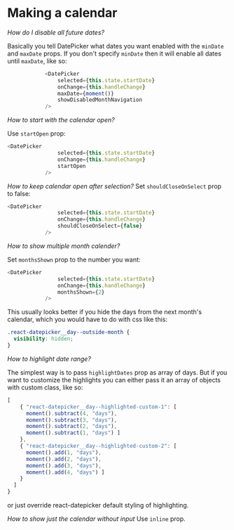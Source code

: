 # Making a calendar

*How do I disable all future dates?*

Basically you tell DatePicker what dates you want enabled with the `minDate` and `maxDate` props.
If you don't specify `minDate` then it will enable all dates until `maxDate`, like so:

```javascript
            <DatePicker
                selected={this.state.startDate}
                onChange={this.handleChange}
                maxDate={moment()}
                showDisabledMonthNavigation
            />
```

*How to start with the calendar open?*

Use `startOpen` prop:
```javascript
<DatePicker
                selected={this.state.startDate}
                onChange={this.handleChange}
                startOpen
            />
```

*How to keep calendar open after selection?*
Set `shouldCloseOnSelect` prop to false:

```javascript
<DatePicker
                selected={this.state.startDate}
                onChange={this.handleChange}
                shouldCloseOnSelect={false}
            />
```

*How to show multiple month calender?*

Set `monthsShown` prop to the number you want:

```javascript
<DatePicker
                selected={this.state.startDate}
                onChange={this.handleChange}
                monthsShown={2}
            />
```

This usually looks better if you hide the days from 
the next month's calendar, which you would have to do
with css like this:

```css
.react-datepicker__day--outside-month {
  visibility: hidden;
}
```

*How to highlight date range?*

The simplest way is to pass `highlightDates` prop as array
of days. But if you want to customize the highlights you 
can either pass it an array of objects with custom class, like so:

```javascript
[
    { "react-datepicker__day--highlighted-custom-1": [
      moment().subtract(4, "days"),
      moment().subtract(3, "days"),
      moment().subtract(2, "days"),
      moment().subtract(1, "days") ]
    },
    { "react-datepicker__day--highlighted-custom-2": [
      moment().add(1, "days"),
      moment().add(2, "days"),
      moment().add(3, "days"),
      moment().add(4, "days") ]
    }
  ]
}
``` 

or just override react-datepicker default styling of highlighting.

*How to show just the calendar without input*
Use `inline` prop.